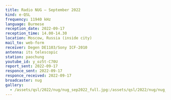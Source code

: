 ```yaml
---
title: Radio NUG — September 2022
kind: e-QSL
frequency: 11940 kHz
language: Burmese
reception_date: 2022-09-17
reception_time: 14.00-14.30
location: Moscow, Russia (inside city)
mail_to: web-form
receiver: Degen DE1103/Sony ICF-2010
antenna: its telescopic
station: paochung 
youtube_id: y_oz5t-C70U
report_sent: 2022-09-17
responce_sent: 2022-09-17
responce_received: 2022-09-17
broadcaster: nug
gallery:
  - /assets/qsl/2022/nug/nug_sep2022_full.jpg:/assets/qsl/2022/nug/nug_sep2022_small.jpg
---
```

